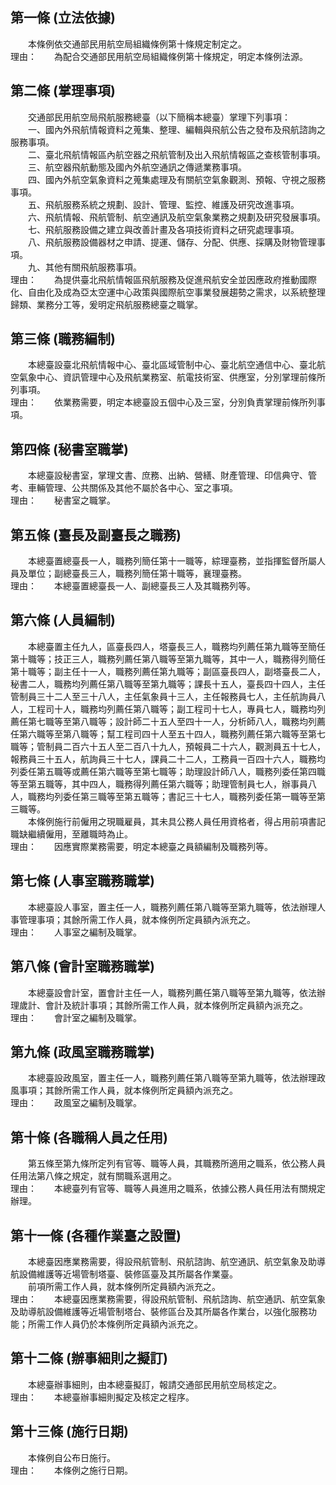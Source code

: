 第一條 (立法依據)
-----------------
　　本條例依交通部民用航空局組織條例第十條規定制定之。  
理由：　　為配合交通部民用航空局組織條例第十條規定，明定本條例法源。

第二條 (掌理事項)
-----------------
　　交通部民用航空局飛航服務總臺（以下簡稱本總臺）掌理下列事項：  
　　一、國內外飛航情報資料之蒐集、整理、編輯與飛航公告之發布及飛航諮詢之服務事項。  
　　二、臺北飛航情報區內航空器之飛航管制及出入飛航情報區之查核管制事項。  
　　三、航空器飛航動態及國內外航空通訊之傳遞業務事項。  
　　四、國內外航空氣象資料之蒐集處理及有關航空氣象觀測、預報、守視之服務事項。  
　　五、飛航服務系統之規劃、設計、管理、監控、維護及研究改進事項。  
　　六、飛航情報、飛航管制、航空通訊及航空氣象業務之規劃及研究發展事項。  
　　七、飛航服務設備之建立與改善計畫及各項技術資料之研究處理事項。  
　　八、飛航服務設備器材之申請、提運、儲存、分配、供應、採購及財物管理事項。  
　　九、其他有關飛航服務事項。  
理由：　　為提供臺北飛航情報區飛航服務及促進飛航安全並因應政府推動國際化、自由化及成為亞太空運中心政策與國際航空事業發展趨勢之需求，以系統整理歸類、業務分工等，爰明定飛航服務總臺之職掌。

第三條 (職務編制)
-----------------
　　本總臺設臺北飛航情報中心、臺北區域管制中心、臺北航空通信中心、臺北航空氣象中心、資訊管理中心及飛航業務室、航電技術室、供應室，分別掌理前條所列事項。  
理由：　　依業務需要，明定本總臺設五個中心及三室，分別負責掌理前條所列事項。

第四條 (秘書室職掌)
-------------------
　　本總臺設秘書室，掌理文書、庶務、出納、營繕、財產管理、印信典守、管考、車輛管理、公共關係及其他不屬於各中心、室之事項。  
理由：　　秘書室之職掌。

第五條 (臺長及副臺長之職務)
---------------------------
　　本總臺置總臺長一人，職務列簡任第十一職等，綜理臺務，並指揮監督所屬人員及單位；副總臺長三人，職務列簡任第十職等，襄理臺務。  
理由：　　本總臺置總臺長一人、副總臺長三人及其職務列等。

第六條 (人員編制)
-----------------
　　本總臺置主任九人，區臺長四人，塔臺長三人，職務均列薦任第九職等至簡任第十職等；技正三人，職務列薦任第八職等至第九職等，其中一人，職務得列簡任第十職等；副主任十一人，職務列薦任第九職等；副區臺長四人，副塔臺長二人，秘書二人，職務均列薦任第八職等至第九職等；課長十五人，臺長四十四人，主任管制員三十二人至三十八人，主任氣象員十三人，主任報務員七人，主任航詢員八人，工程司十人，職務均列薦任第八職等；副工程司十七人，專員七人，職務均列薦任第七職等至第八職等；設計師二十五人至四十一人，分析師八人，職務均列薦任第六職等至第八職等；幫工程司四十人至五十四人，職務列薦任第六職等至第七職等；管制員二百六十五人至二百八十九人，預報員二十六人，觀測員五十七人，報務員三十五人，航詢員三十七人，課員二十二人，工務員一百四十六人，職務均列委任第五職等或薦任第六職等至第七職等；助理設計師八人，職務列委任第四職等至第五職等，其中四人，職務得列薦任第六職等；助理管制員七人，辦事員八人，職務均列委任第三職等至第五職等；書記三十七人，職務列委任第一職等至第三職等。  
　　本條例施行前僱用之現職雇員，其未具公務人員任用資格者，得占用前項書記職缺繼續僱用，至離職時為止。  
理由：　　因應實際業務需要，明定本總臺之員額編制及職務列等。

第七條 (人事室職務職掌)
-----------------------
　　本總臺設人事室，置主任一人，職務列薦任第八職等至第九職等，依法辦理人事管理事項；其餘所需工作人員，就本條例所定員額內派充之。  
理由：　　人事室之編制及職掌。

第八條 (會計室職務職掌)
-----------------------
　　本總臺設會計室，置會計主任一人，職務列薦任第八職等至第九職等，依法辦理歲計、會計及統計事項；其餘所需工作人員，就本條例所定員額內派充之。  
理由：　　會計室之編制及職掌。

第九條 (政風室職務職掌)
-----------------------
　　本總臺設政風室，置主任一人，職務列薦任第八職等至第九職等，依法辦理政風事項；其餘所需工作人員，就本條例所定員額內派充之。  
理由：　　政風室之編制及職掌。

第十條 (各職稱人員之任用)
-------------------------
　　第五條至第九條所定列有官等、職等人員，其職務所適用之職系，依公務人員任用法第八條之規定，就有關職系選用之。  
理由：　　本總臺列有官等、職等人員進用之職系，依據公務人員任用法有關規定辦理。

第十一條 (各種作業臺之設置)
---------------------------
　　本總臺因應業務需要，得設飛航管制、飛航諮詢、航空通訊、航空氣象及助導航設備維護等近場管制塔臺、裝修區臺及其所屬各作業臺。  
　　前項所需工作人員，就本條例所定員額內派充之。  
理由：　　本總臺因應業務需要，得設飛航管制、飛航諮詢、航空通訊、航空氣象及助導航設備維護等近場管制塔台、裝修區台及其所屬各作業台，以強化服務功能；所需工作人員仍於本條例所定員額內派充之。

第十二條 (辦事細則之擬訂)
-------------------------
　　本總臺辦事細則，由本總臺擬訂，報請交通部民用航空局核定之。  
理由：　　本總臺辦事細則擬定及核定之程序。

第十三條 (施行日期)
-------------------
　　本條例自公布日施行。  
理由：　　本條例之施行日期。